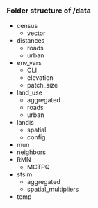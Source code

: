 ### Folder structure of /data

- census
   - vector
- distances
  - roads
  - urban
- env_vars
  - CLI
  - elevation
  - patch_size
- land_use
  - aggregated
  - roads
  - urban
- landis
  - spatial
  - config
- mun
- neighbors
- RMN
  - MCTPQ
- stsim
  - aggregated
  - spatial_multipliers
- temp